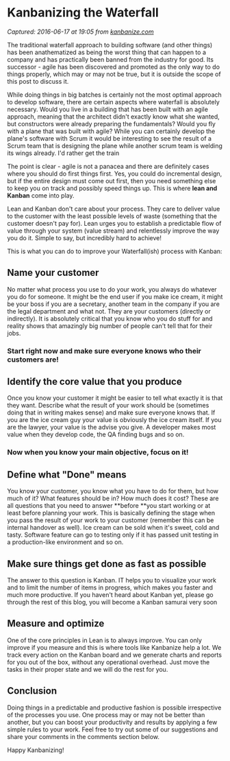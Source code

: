 # Kanbanizing the Waterfall

_Captured: 2016-06-17 at 19:05 from [kanbanize.com](https://kanbanize.com/blog/kanbanizing-the-waterfall/)_

The traditional waterfall approach to building software (and other things) has been anathematized as being the worst thing that can happen to a company and has practically been banned from the industry for good. Its successor - agile has been discovered and promoted as the only way to do things properly, which may or may not be true, but it is outside the scope of this post to discuss it.

While doing things in big batches is certainly not the most optimal approach to develop software, there are certain aspects where waterfall is absolutely necessary. Would you live in a building that has been built with an agile approach, meaning that the architect didn't exactly know what she wanted, but constructors were already preparing the fundamentals? Would you fly with a plane that was built with agile? While you can certainly develop the plane's software with Scrum it would be interesting to see the result of a Scrum team that is designing the plane while another scrum team is welding its wings already. I'd rather get the train

The point is clear - agile is not a panacea and there are definitely cases where you should do first things first. Yes, you could do incremental design, but if the entire design must come out first, then you need something else to keep you on track and possibly speed things up. This is where **lean and Kanban** come into play.

Lean and Kanban don't care about your process. They care to deliver value to the customer with the least possible levels of waste (something that the customer doesn't pay for). Lean urges you to establish a predictable flow of value through your system (value stream) and relentlessly improve the way you do it. Simple to say, but incredibly hard to achieve!

This is what you can do to improve your Waterfall(ish) process with Kanban:

## **Name your customer**

No matter what process you use to do your work, you always do whatever you do for someone. It might be the end user if you make ice cream, it might be your boss if you are a secretary, another team in the company if you are the legal department and what not. They are your customers (directly or indirectly). It is absolutely critical that you know who you do stuff for and reality shows that amazingly big number of people can't tell that for their jobs.

### **Start right now and make sure everyone knows who their customers are!**

## **Identify the core value that you produce**

Once you know your customer it might be easier to tell what exactly it is that they want. Describe what the result of your work should be (sometimes doing that in writing makes sense) and make sure everyone knows that. If you are the ice cream guy your value is obviously the ice cream itself. If you are the lawyer, your value is the advise you give. A developer makes most value when they develop code, the QA finding bugs and so on.

### **Now when you know your main objective, focus on it!**

## **Define what "Done" means**

You know your customer, you know what you have to do for them, but how much of it? What features should be in? How much does it cost? These are all questions that you need to answer **before **you start working or at least before planning your work. This is basically defining the stage when you pass the result of your work to your customer (remember this can be internal handover as well). Ice cream can be sold when it's sweet, cold and tasty. Software feature can go to testing only if it has passed unit testing in a production-like environment and so on.

## **Make sure things get done as fast as possible**

The answer to this question is Kanban. IT helps you to visualize your work and to limit the number of items in progress, which makes you faster and much more productive. If you haven't heard about Kanban yet, please go through the rest of this blog, you will become a Kanban samurai very soon

## **Measure and optimize**

One of the core principles in Lean is to always improve. You can only improve if you measure and this is where tools like Kanbanize help a lot. We track every action on the Kanban board and we generate charts and reports for you out of the box, without any operational overhead. Just move the tasks in their proper state and we will do the rest for you.

## Conclusion

Doing things in a predictable and productive fashion is possible irrespective of the processes you use. One process may or may not be better than another, but you can boost your productivity and results by applying a few simple rules to your work. Feel free to try out some of our suggestions and share your comments in the comments section below.

Happy Kanbanizing!

